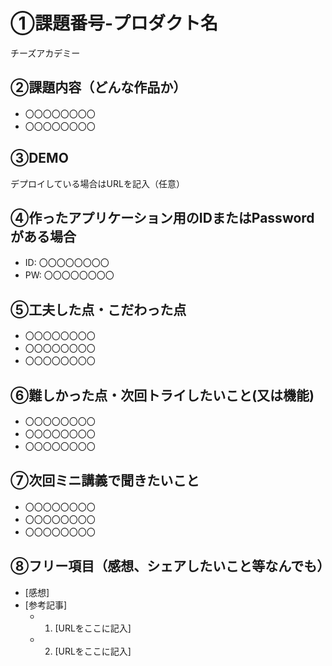 # ①課題番号-プロダクト名

チーズアカデミー

## ②課題内容（どんな作品か）

- 〇〇〇〇〇〇〇〇
- 〇〇〇〇〇〇〇〇

## ③DEMO

デプロイしている場合はURLを記入（任意）

## ④作ったアプリケーション用のIDまたはPasswordがある場合

- ID: 〇〇〇〇〇〇〇〇
- PW: 〇〇〇〇〇〇〇〇

## ⑤工夫した点・こだわった点

- 〇〇〇〇〇〇〇〇
- 〇〇〇〇〇〇〇〇
- 〇〇〇〇〇〇〇〇

## ⑥難しかった点・次回トライしたいこと(又は機能)

- 〇〇〇〇〇〇〇〇
- 〇〇〇〇〇〇〇〇
- 〇〇〇〇〇〇〇〇

## ⑦次回ミニ講義で聞きたいこと

- 〇〇〇〇〇〇〇〇
- 〇〇〇〇〇〇〇〇
- 〇〇〇〇〇〇〇〇

## ⑧フリー項目（感想、シェアしたいこと等なんでも）

- [感想]
- [参考記事]
  - 1. [URLをここに記入]
  - 2. [URLをここに記入]
